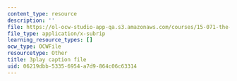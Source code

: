 ```yaml
---
content_type: resource
description: ''
file: https://ol-ocw-studio-app-qa.s3.amazonaws.com/courses/15-071-the-analytics-edge-spring-2017/06219dbb53356954a7d9864c06c63314_1G6iJmM64LA.srt
file_type: application/x-subrip
learning_resource_types: []
ocw_type: OCWFile
resourcetype: Other
title: 3play caption file
uid: 06219dbb-5335-6954-a7d9-864c06c63314
---
```

